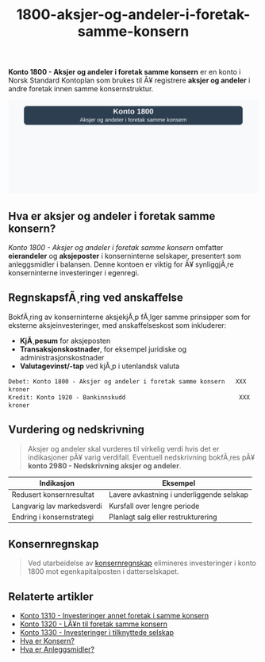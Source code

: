 ﻿---
title: "1800-aksjer-og-andeler-i-foretak-samme-konsern"
meta_title: "1800-aksjer-og-andeler-i-foretak-samme-konsern"
meta_description: "**Konto 1800 - Aksjer og andeler i foretak samme konsern** er en konto i Norsk Standard Kontoplan som brukes til Ã¥ registrere **aksjer og andeler** i andre for..."
slug: 1800-aksjer-og-andeler-i-foretak-samme-konsern
type: blog
layout: pages/single
---

**Konto 1800 - Aksjer og andeler i foretak samme konsern** er en konto i Norsk Standard Kontoplan som brukes til Ã¥ registrere **aksjer og andeler** i andre foretak innen samme konsernstruktur.

![Illustrasjon av konto 1800 aksjer og andeler i foretak samme konsern](1800-aksjer-og-andeler-i-foretak-samme-konsern-image.svg)

## Hva er aksjer og andeler i foretak samme konsern?

*Konto 1800 - Aksjer og andeler i foretak samme konsern* omfatter **eierandeler** og **aksjeposter** i konserninterne selskaper, presentert som anleggsmidler i balansen. Denne kontoen er viktig for Ã¥ synliggjÃ¸re konserninterne investeringer i egenregi.

## RegnskapsfÃ¸ring ved anskaffelse

BokfÃ¸ring av konserninterne aksjekjÃ¸p fÃ¸lger samme prinsipper som for eksterne aksjeinvesteringer, med anskaffelseskost som inkluderer:

* **KjÃ¸pesum** for aksjeposten
* **Transaksjonskostnader**, for eksempel juridiske og administrasjonskostnader
* **Valutagevinst/-tap** ved kjÃ¸p i utenlandsk valuta

```plaintext
Debet: Konto 1800 - Aksjer og andeler i foretak samme konsern   XXX kroner
Kredit: Konto 1920 - Bankinnskudd                                XXX kroner
```

## Vurdering og nedskrivning

>Aksjer og andeler skal vurderes til virkelig verdi hvis det er indikasjoner pÃ¥ varig verdifall. Eventuell nedskrivning bokfÃ¸res pÃ¥ **konto 2980 - Nedskrivning aksjer og andeler**.

| Indikasjon                | Eksempel                                    |
|---------------------------|---------------------------------------------|
| Redusert konsernresultat  | Lavere avkastning i underliggende selskap  |
| Langvarig lav markedsverdi| Kursfall over lengre periode                |
| Endring i konsernstrategi | Planlagt salg eller restrukturering         |

## Konsernregnskap

>Ved utarbeidelse av [konsernregnskap](/blogs/regnskap/hva-er-konsern "Hva er Konsern?") elimineres investeringer i konto 1800 mot egenkapitalposten i datterselskapet.

## Relaterte artikler

* [Konto 1310 - Investeringer annet foretak i samme konsern](/blogs/kontoplan/1310-investeringer-annet-foretak-i-samme-konsern "Konto 1310 - Investeringer annet foretak i samme konsern")
* [Konto 1320 - LÃ¥n til foretak samme konsern](/blogs/kontoplan/1320-lan-til-foretak-samme-konsern "Konto 1320 - LÃ¥n til foretak samme konsern")
* [Konto 1330 - Investeringer i tilknyttede selskap](/blogs/kontoplan/1330-investeringer-i-tilknyttede-selskap "Konto 1330 - Investeringer i tilknyttede selskap")
* [Hva er Konsern?](/blogs/regnskap/hva-er-konsern "Hva er Konsern?")
* [Hva er Anleggsmidler?](/blogs/regnskap/hva-er-anleggsmidler "Hva er Anleggsmidler?")
